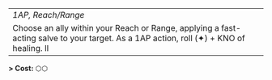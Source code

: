 
|                                                                                                                                        |
| -------------------------------------------------------------------------------------------------------------------------------------- |
| *1AP, Reach/Range*                                                                                                                     |
| Choose an ally within your Reach or Range, applying a fast-acting salve to your target. As a 1AP action, roll (✦) + KNO of healing. ll |


**\> Cost:** ⬡⬡

